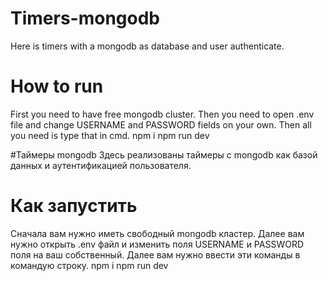 # Timers-mongodb
  Here is timers with a mongodb as database and user authenticate.
# How to run
  First you need to have free mongodb cluster. Then you need to open .env file and change USERNAME and PASSWORD fields on your own.
  Then all you need is type that in cmd.
    npm i
    npm run dev

#Таймеры mongodb
  Здесь реализованы таймеры с mongodb как базой данных и аутентификацией пользователя.
# Как запустить
  Сначала вам нужно иметь свободный mongodb кластер. Далее вам нужно открыть .env файл и изменить поля USERNAME и PASSWORD поля на ваш собственный.
  Далее вам нужно ввести эти команды в командую строку.
    npm i
    npm run dev

